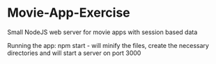 # Movie-App-Exercise
Small NodeJS web server for movie apps with session based data

Running the app:
npm start - will minify the files, create the necessary directories and will start a server on port 3000
